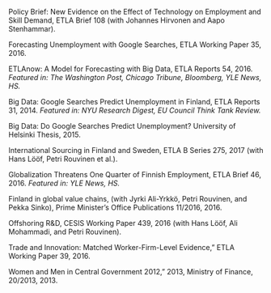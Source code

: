 Policy Brief: New Evidence on the Effect of Technology on Employment and Skill Demand, ETLA Brief 108 (with Johannes Hirvonen and Aapo Stenhammar).

Forecasting Unemployment with Google Searches, ETLA Working Paper 35, 2016.

ETLAnow: A Model for Forecasting with Big Data, ETLA Reports 54, 2016. _Featured in: The Washington Post, Chicago Tribune, Bloomberg, YLE News, HS._

Big Data: Google Searches Predict Unemployment in Finland, ETLA Reports 31, 2014. _Featured in: NYU Research Digest, EU Council Think Tank Review._

Big Data: Do Google Searches Predict Unemployment? University of Helsinki Thesis,	2015.

International Sourcing in Finland and Sweden, ETLA B Series 275, 2017 (with Hans Lööf, Petri Rouvinen et al.).

Globalization Threatens One Quarter of Finnish Employment, ETLA Brief 46, 2016. _Featured in: YLE News, HS._

Finland in global value chains, (with Jyrki Ali-Yrkkö, Petri Rouvinen, and Pekka Sinko), Prime Minister’s Office Publications 11/2016, 2016.

Offshoring R&D, CESIS Working Paper 439, 2016 (with Hans Lööf, Ali Mohammadi, and Petri Rouvinen).

Trade and Innovation: Matched Worker-Firm-Level Evidence,” ETLA Working Paper 39, 2016.

Women and Men in Central Government 2012,” 2013, Ministry of Finance, 20/2013, 2013.
